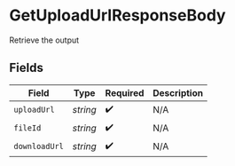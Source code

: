# GetUploadUrlResponseBody

Retrieve the output


## Fields

| Field              | Type               | Required           | Description        |
| ------------------ | ------------------ | ------------------ | ------------------ |
| `uploadUrl`        | *string*           | :heavy_check_mark: | N/A                |
| `fileId`           | *string*           | :heavy_check_mark: | N/A                |
| `downloadUrl`      | *string*           | :heavy_check_mark: | N/A                |